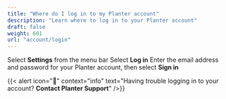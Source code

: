 ```yaml
---
title: "Where do I log in to my Planter account"
description: "Learn where to log in to your Planter account"
draft: false
weight: 601
url: "account/login"
---
```


Select **Settings** from the menu bar
Select **Log in**
Enter the email address and password for your Planter account, then select **Sign in**

{{< alert icon="🍓" context="info" text="Having trouble logging in to your account? **Contact Planter Support**" />}}
